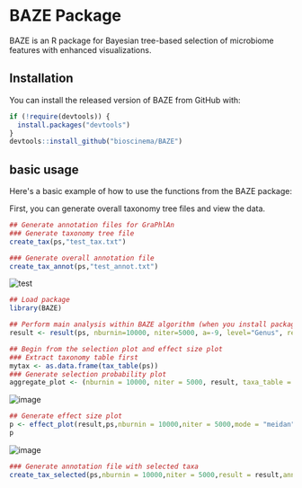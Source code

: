# BAZE Package

BAZE is an R package for Bayesian tree-based selection of microbiome features with enhanced visualizations.

## Installation

You can install the released version of BAZE from GitHub with:

```r
if (!require(devtools)) {
  install.packages("devtools")
}
devtools::install_github("bioscinema/BAZE")
```

## basic usage

Here's a basic example of how to use the functions from the BAZE package:

First, you can generate overall taxonomy tree files and view the data.
```r
## Generate annotation files for GraPhlAn
### Generate taxonomy tree file 
create_tax(ps,"test_tax.txt")

### Generate overall annotation file
create_tax_annot(ps,"test_annot.txt")
```
![test](https://github.com/bioscinema/BAZE/assets/90227639/d15e1c3e-b202-43e1-b782-ca70c9b8415e)
```r
## Load package
library(BAZE)

## Perform main analysis within BAZE algorithm (when you install package, there will be a phyloseq named "ps" in BAZE package)
result <- result(ps, nburnin=10000, niter=5000, a=-9, level="Genus", response="bmi")

## Begin from the selection plot and effect size plot
### Extract taxonomy table first
mytax <- as.data.frame(tax_table(ps))
### Generate selection probability plot
aggregate_plot <- (nburnin = 10000, niter = 5000, result, taxa_table = mytax, level="Genus")
```
![image](https://github.com/bioscinema/BAZE/assets/90227639/4284d743-5db9-48ee-9d83-f01ea087f105)

```r
## Generate effect size plot
p <- effect_plot(result,ps,nburnin = 10000,niter = 5000,mode = "meidan", level = "Genus")
p
```
![image](https://github.com/bioscinema/BAZE/assets/90227639/8862813d-2589-486a-b5ae-b3a824590013)



```r
### Generate annotation file with selected taxa
create_tax_selected(ps,nburnin = 10000,niter = 5000,result = result,annotation_file = "test_select.txt")
```




